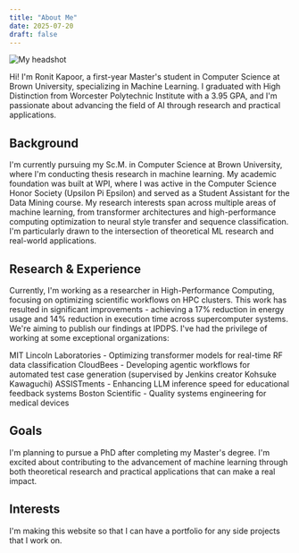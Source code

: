 ```yaml
---
title: "About Me"
date: 2025-07-20
draft: false
---
```


![My headshot](/images/headshot.jpg)


Hi! I'm Ronit Kapoor, a first-year Master's student in Computer Science at Brown University, specializing in Machine Learning. I graduated with High Distinction from Worcester Polytechnic Institute with a 3.95 GPA, and I'm passionate about advancing the field of AI through research and practical applications.

## Background
I'm currently pursuing my Sc.M. in Computer Science at Brown University, where I'm conducting thesis research in machine learning. My academic foundation was built at WPI, where I was active in the Computer Science Honor Society (Upsilon Pi Epsilon) and served as a Student Assistant for the Data Mining course.
My research interests span across multiple areas of machine learning, from transformer architectures and high-performance computing optimization to neural style transfer and sequence classification. I'm particularly drawn to the intersection of theoretical ML research and real-world applications.

## Research & Experience
Currently, I'm working as a researcher in High-Performance Computing, focusing on optimizing scientific workflows on HPC clusters. This work has resulted in significant improvements - achieving a 17% reduction in energy usage and 14% reduction in execution time across supercomputer systems. We're aiming to publish our findings at IPDPS.
I've had the privilege of working at some exceptional organizations:

MIT Lincoln Laboratories - Optimizing transformer models for real-time RF data classification
CloudBees - Developing agentic workflows for automated test case generation (supervised by Jenkins creator Kohsuke Kawaguchi)
ASSISTments - Enhancing LLM inference speed for educational feedback systems
Boston Scientific - Quality systems engineering for medical devices


## Goals
I'm planning to pursue a PhD after completing my Master's degree. I'm excited about contributing to the advancement of machine learning through both theoretical research and practical applications that can make a real impact.

## Interests
I'm making this website so that I can have a portfolio for any side projects that I work on. 